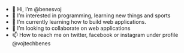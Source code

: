 - 👋 Hi, I’m @benesvoj
- 👀 I’m interested in programming, learning new things and sports
- 🌱 I’m currently learning how to build web applications.
- 💞️ I’m looking to collaborate on web applications
- 📫 How to reach me on twitter, facebook or instagram under profile @vojtechbenes

<!---
benesvoj/benesvoj is a ✨ special ✨ repository because its `README.md` (this file) appears on your GitHub profile.
You can click the Preview link to take a look at your changes.
--->

